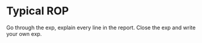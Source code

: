 # Typical ROP

Go through the exp, explain every line in the report.
Close the exp and write your own exp.

